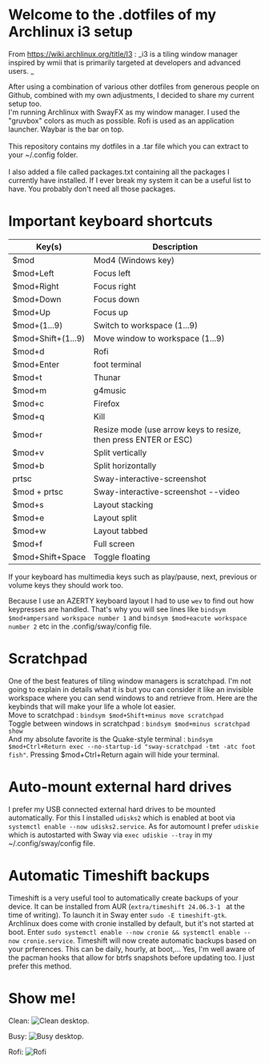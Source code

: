 # Welcome to the .dotfiles of my Archlinux i3 setup

From https://wiki.archlinux.org/title/I3 : _i3 is a tiling window manager inspired by wmii that is primarily targeted at developers and advanced users. _

After using a combination of various other dotfiles from generous people on Github, combined with my own adjustments, I decided to share my current setup too.<BR />
I'm running Archlinux with SwayFX as my window manager. I used the "gruvbox" colors as much as possible.  Rofi is used as an application launcher.  Waybar is the bar on top.<BR />
<BR />
This repository contains my dotfiles in a .tar file which you can extract to your ~/.config folder.<BR />
<BR />
I also added a file called packages.txt containing all the packages I currently have installed.  If I ever break my system it can be a useful list to have.  You probably don't need all those packages.

# Important keyboard shortcuts

| Key(s) | Description |
| --- | --- |
| $mod | Mod4 (Windows key) |
| $mod+Left | Focus left |
| $mod+Right | Focus right |
| $mod+Down | Focus down |
| $mod+Up | Focus up |
| $mod+(1...9) | Switch to workspace (1...9) |
| $mod+Shift+(1...9) | Move window to workspace (1...9) |
| $mod+d | Rofi |
| $mod+Enter | foot terminal |
| $mod+t | Thunar |
| $mod+m | g4music |
| $mod+c | Firefox |
| $mod+q | Kill |
| $mod+r | Resize mode (use arrow keys to resize, then press ENTER or ESC) |
| $mod+v | Split vertically |
| $mod+b | Split horizontally | 
| prtsc | Sway-interactive-screenshot |
| $mod + prtsc | Sway-interactive-screenshot --video |
| $mod+s | Layout stacking |
| $mod+e | Layout split |
| $mod+w | Layout tabbed |
| $mod+f | Full screen |
| $mod+Shift+Space | Toggle floating |

If your keyboard has multimedia keys such as play/pause, next, previous or volume keys they should work too.

Because I use an AZERTY keyboard layout I had to use ```wev``` to find out how keypresses are handled.  That's why you will see lines like ```bindsym $mod+ampersand workspace number 1``` and ```bindsym $mod+eacute workspace number 2``` etc in the .config/sway/config file.<BR />


# Scratchpad
One of the best features of tiling window managers is scratchpad.  I'm not going to explain in details what it is but you can consider it like an invisible workspace where you can send windows to and retrieve from.  Here are the keybinds that will make your life a whole lot easier.<BR />
Move to scratchpad : ```bindsym $mod+Shift+minus move scratchpad```<BR />
Toggle between windows in scratchpad : ```bindsym $mod+minus scratchpad show```<BR />
And my absolute favorite is the Quake-style terminal : ```bindsym $mod+Ctrl+Return exec --no-startup-id "sway-scratchpad -tmt -atc foot fish"```. Pressing $mod+Ctrl+Return again will hide your terminal.  <BR />

# Auto-mount external hard drives
I prefer my USB connected external hard drives to be mounted automatically.  For this I installed ```udisks2``` which is enabled at boot via ```systemctl enable --now udisks2.service```.  As for automount I prefer ```udiskie``` which is autostarted with Sway via ```exec udiskie --tray``` in my ~/.config/sway/config file.

# Automatic Timeshift backups
Timeshift is a very useful tool to automatically create backups of your device.   It can be installed from AUR (```extra/timeshift 24.06.3-1 ``` at the time of writing).  To launch it in Sway enter ```sudo -E timeshift-gtk```. <BR />
Archlinux does come with cronie installed by default, but it's not started at boot.  Enter ```sudo systemctl enable --now cronie && systemctl enable --now cronie.service```.  Timeshift will now create automatic backups based on your prferences.  This can be daily, hourly, at boot,...  Yes, I'm well aware of the pacman hooks that allow for btrfs snapshots before updating too.  I just prefer this method.<BR />

# Show me!
Clean:
![Clean desktop.](https://github.com/himselfish/dotfiles/blob/main/desktop_clean.png)

Busy:
![Busy desktop.](https://github.com/himselfish/dotfiles/blob/main/desktop_fake_busy.png)

Rofi:
![Rofi](https://github.com/himselfish/dotfiles/blob/main/desktop_rofi.png)
